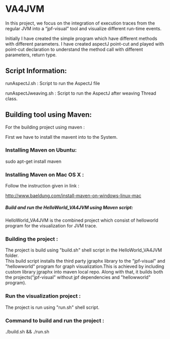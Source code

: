 # VA4JVM
In this project, we focus on the integration of execution traces from the regular JVM into a “jpf-visual” tool 
and visualize different run-time events.

Initially I have created the simple program which have different methods with different parameters. I have created aspectJ 
point-cut and played with point-cut declaration to understand the method call with different parameters, return type.

## Script Information:
runAspectJ.sh : Script to run the AspectJ file

runAspectJweaving.sh : Script to run the AspectJ after weaving Thread class.

## Building tool using Maven:
For the building project using maven :

First we have to install the mavent into to the System.

### Installing Maven on Ubuntu:
sudo apt-get install maven
### Installing Maven on Mac OS X :
Follow the instruction given in link :

http://www.baeldung.com/install-maven-on-windows-linux-mac

##### Build and run the HelloWorld_VA4JVM using Maven script:<br />
HelloWorld_VA4JVM is the combined project which consist of helloworld program for the visualization for JVM trace.
### Building the project :
The project is build using "build.sh" shell script in the HelloWorld_VA4JVM folder.</br>
This build script installs the third party jgraphx library to the "jpf-visual" and "hellowworld" program for graph visualization.This is achieved by including custom library jgraphx into maven local repo. Along with that, it builds both the projects("jpf-visual" without jpf dependencies and "hellowworld" program).</br>
### Run the visualization project :
The project is run using "run.sh" shell script.</br>
### Command to build and run the project :
./build.sh && ./run.sh 

 

